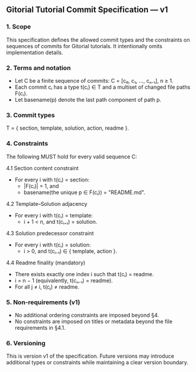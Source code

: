 ## Gitorial Tutorial Commit Specification — v1

### 1. Scope
This specification defines the allowed commit types and the constraints on sequences of commits for Gitorial tutorials. It intentionally omits implementation details.

### 2. Terms and notation
- Let C be a finite sequence of commits: C = [c₀, c₁, …, cₙ₋₁], n ≥ 1.
- Each commit cᵢ has a type t(cᵢ) ∈ T and a multiset of changed file paths F(cᵢ).
- Let basename(p) denote the last path component of path p.

### 3. Commit types
T = { section, template, solution, action, readme }.

### 4. Constraints
The following MUST hold for every valid sequence C:

4.1 Section content constraint
- For every i with t(cᵢ) = section:
  - |F(cᵢ)| = 1, and
  - basename(the unique p ∈ F(cᵢ)) = "README.md".

4.2 Template–Solution adjacency
- For every i with t(cᵢ) = template:
  - i + 1 < n, and t(cᵢ₊₁) = solution.

4.3 Solution predecessor constraint
- For every i with t(cᵢ) = solution:
  - i > 0, and t(cᵢ₋₁) ∈ { template, action }.

4.4 Readme finality (mandatory)
- There exists exactly one index i such that t(cᵢ) = readme.
- i = n − 1 (equivalently, t(cₙ₋₁) = readme).
- For all j ≠ i, t(cⱼ) ≠ readme.

### 5. Non‑requirements (v1)
- No additional ordering constraints are imposed beyond §4.
- No constraints are imposed on titles or metadata beyond the file requirements in §4.1.

### 6. Versioning
This is version v1 of the specification. Future versions may introduce additional types or constraints while maintaining a clear version boundary.


